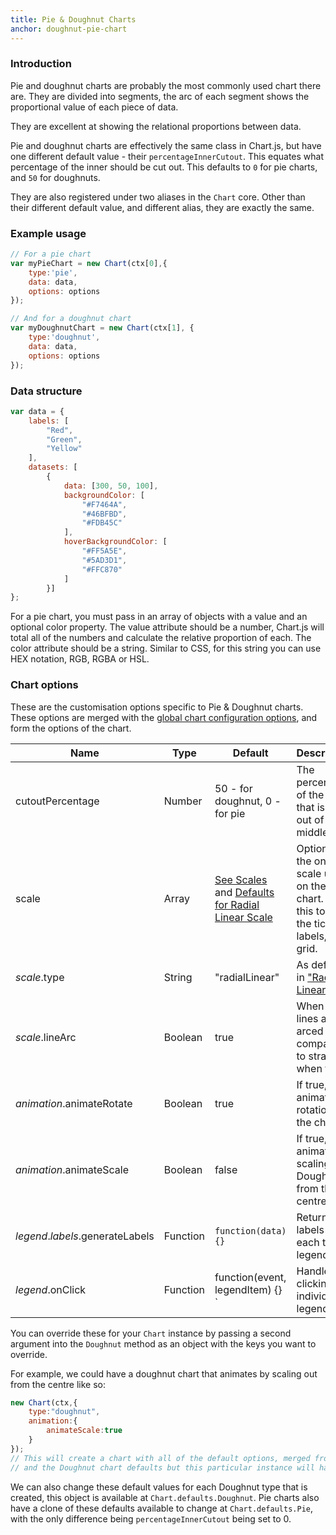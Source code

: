 ```yaml
---
title: Pie & Doughnut Charts
anchor: doughnut-pie-chart
---
```

### Introduction
Pie and doughnut charts are probably the most commonly used chart there are. They are divided into segments, the arc of each segment shows the proportional value of each piece of data.

They are excellent at showing the relational proportions between data.

Pie and doughnut charts are effectively the same class in Chart.js, but have one different default value - their `percentageInnerCutout`. This equates what percentage of the inner should be cut out. This defaults to `0` for pie charts, and `50` for doughnuts.

They are also registered under two aliases in the `Chart` core. Other than their different default value, and different alias, they are exactly the same.

<div class="canvas-holder half">
	<canvas width="250" height="125"></canvas>
</div>

<div class="canvas-holder half">
	<canvas width="250" height="125"></canvas>
</div>


### Example usage

```javascript
// For a pie chart
var myPieChart = new Chart(ctx[0],{
	type:'pie',
	data: data,
	options: options
});

// And for a doughnut chart
var myDoughnutChart = new Chart(ctx[1], {
	type:'doughnut',
	data: data,
	options: options
});
```

### Data structure

```javascript
var data = {
    labels: [
        "Red",
        "Green",
        "Yellow"
    ],
    datasets: [
        {
            data: [300, 50, 100],
            backgroundColor: [
                "#F7464A",
                "#46BFBD",
                "#FDB45C"
            ],
            hoverBackgroundColor: [
                "#FF5A5E",
                "#5AD3D1",
                "#FFC870"
            ]
        }]
};
```

For a pie chart, you must pass in an array of objects with a value and an optional color property. The value attribute should be a number, Chart.js will total all of the numbers and calculate the relative proportion of each. The color attribute should be a string. Similar to CSS, for this string you can use HEX notation, RGB, RGBA or HSL.

### Chart options

These are the customisation options specific to Pie & Doughnut charts. These options are merged with the [global chart configuration options](#getting-started-global-chart-configuration), and form the options of the chart.

Name | Type | Default | Description
--- | --- | --- | ---
cutoutPercentage | Number | 50 - for doughnut, 0 - for pie | The percentage of the chart that is cut out of the middle.
scale | Array | [See Scales](#scales) and [Defaults for Radial Linear Scale](#getting-started-radial-linear-scale) | Options for the one scale used on the chart. Use this to style the ticks, labels, and grid.
*scale*.type | String |"radialLinear" | As defined in ["Radial Linear"](#scales-radial-linear-scale).
*scale*.lineArc | Boolean | true | When true, lines are arced compared to straight when false.
*animation*.animateRotate | Boolean |true | If true, will animate the rotation of the chart.
*animation*.animateScale | Boolean | false | If true, will animate scaling the Doughnut from the centre.
*legend*.*labels*.generateLabels | Function | `function(data) {} ` | Returns labels for each the legend
*legend*.onClick | Function | function(event, legendItem) {} ` | Handles clicking an individual legend item

You can override these for your `Chart` instance by passing a second argument into the `Doughnut` method as an object with the keys you want to override.

For example, we could have a doughnut chart that animates by scaling out from the centre like so:

```javascript
new Chart(ctx,{
	type:"doughnut",
	animation:{
		animateScale:true
	}
});
// This will create a chart with all of the default options, merged from the global config,
// and the Doughnut chart defaults but this particular instance will have `animateScale` set to `true`.
```

We can also change these default values for each Doughnut type that is created, this object is available at `Chart.defaults.Doughnut`. Pie charts also have a clone of these defaults available to change at `Chart.defaults.Pie`, with the only difference being `percentageInnerCutout` being set to 0.